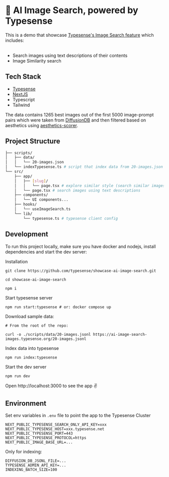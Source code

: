 <h1>
 🤖 AI Image Search, powered by Typesense
</h1>
This is a demo that showcase <a href="https://typesense.org/docs/26.0/api/image-search.html" target="_blank">Typesense's Image Search feature</a> which includes:

<br />
<br />

- Search images using text descriptions of their contents
- Image Similarity search

## Tech Stack

- <a href="https://github.com/typesense/typesense" target="_blank">Typesense</a>
- <a href="https://nextjs.org/" target="_blank">NextJS</a>
- Typescript
- Tailwind

The data contains 1265 best images out of the first 5000 image-prompt pairs which were taken from <a href="https://github.com/poloclub/diffusiondb" target="_blank">DiffusionDB</a> and then filtered based on aesthetics using <a href="https://github.com/kenjiqq/aesthetics-scorer" target="_blank">aesthetics-scorer</a>.

## Project Structure

```bash
├── scripts/
│   ├── data/
│   │   └── 20-images.json
│   └── indexTypesense.ts # script that index data from 20-images.json into typesense server
└── src/
    ├── app/
    │   ├── [slug]/
    │   │   └── page.tsx # explore similar style (search similar images with image)
    │   └── page.tsx # search images using text descriptions
    ├── components/
    │   └── UI components...
    ├── hooks/
    │   └── useImageSearch.ts
    └── lib/
        └── typesense.ts # typesense client config
```

## Development

To run this project locally, make sure you have docker and nodejs, install dependencies and start the dev server:

Installation

```shell
git clone https://github.com/typesense/showcase-ai-image-search.git

cd showcase-ai-image-search

npm i
```

Start typesense server

```shell
npm run start:typesense # or: docker compose up
```

Download sample data:

```shell
# From the root of the repo:

curl -o ./scripts/data/20-images.jsonl https://ai-image-search-images.typesense.org/20-images.jsonl
```

Index data into typesense

```shell
npm run index:typesense
```

Start the dev server

```shell
npm run dev
```

Open http://localhost:3000 to see the app ✌️

## Environment

Set env variables in `.env` file to point the app to the Typesense Cluster

```env
NEXT_PUBLIC_TYPESENSE_SEARCH_ONLY_API_KEY=xxx
NEXT_PUBLIC_TYPESENSE_HOST=xxx.typesense.net
NEXT_PUBLIC_TYPESENSE_PORT=443
NEXT_PUBLIC_TYPESENSE_PROTOCOL=https
NEXT_PUBLIC_IMAGE_BASE_URL=...
```

Only for indexing:

```env
DIFFUSION_DB_JSONL_FILE=...
TYPESENSE_ADMIN_API_KEY=...
INDEXING_BATCH_SIZE=100
```
